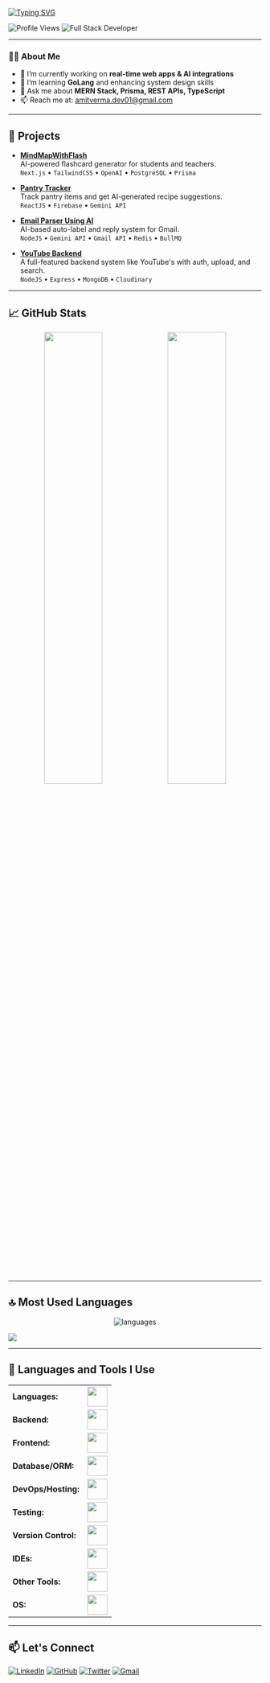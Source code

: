 [![Typing SVG](https://readme-typing-svg.demolab.com?font=Fira+Code&weight=500&size=25&pause=1000&color=0EF74C&random=false&width=435&lines=Hi%2C+I'm+Amit+%F0%9F%91%8B;Full+Stack+Developer+from+India;Currently+learning+GoLang)](https://git.io/typing-svg)

![Profile Views](https://komarev.com/ghpvc/?username=amitverma-01&style=flat-square)
![Full Stack Developer](https://img.shields.io/badge/-FullStackDeveloper-blueviolet)

---

### 👨‍💻 About Me

- 🔭 I’m currently working on **real-time web apps & AI integrations**
- 🌱 I’m learning **GoLang** and enhancing system design skills
- 💬 Ask me about **MERN Stack, Prisma, REST APIs, TypeScript**
- 📫 Reach me at: [amitverma.dev01@gmail.com](mailto:amitverma.dev01@gmail.com)

---

## 🚀 Projects

- **[MindMapWithFlash](https://github.com/AmitVerma-01/MindMap-with-Flash)**  
  AI-powered flashcard generator for students and teachers.  
  `Next.js` • `TailwindCSS` • `OpenAI` • `PostgreSQL` • `Prisma`

- **[Pantry Tracker](https://github.com/AmitVerma-01/pantry-tracker)**  
  Track pantry items and get AI-generated recipe suggestions.  
  `ReactJS` • `Firebase` • `Gemini API`

- **[Email Parser Using AI](https://github.com/AmitVerma-01/email-parser-responder-using-ai)**  
  AI-based auto-label and reply system for Gmail.  
  `NodeJS` • `Gemini API` • `Gmail API` • `Redis` • `BullMQ`

- **[YouTube Backend](https://github.com/AmitVerma-01/backend)**  
  A full-featured backend system like YouTube's with auth, upload, and search.  
  `NodeJS` • `Express` • `MongoDB` • `Cloudinary`

---

## 📈 GitHub Stats

<p align="center">
  <img width="48%" src="https://github-readme-stats.vercel.app/api?username=amitverma-01&show_icons=true&hide_border=true&theme=radical" />
  <img width="48%" src="https://github-readme-streak-stats.herokuapp.com/?user=amitverma-01&hide_border=true&theme=radical" />
</p>

---

## 🔝 Most Used Languages

<p align="center">
  <img alt="languages" src="https://github-readme-stats.vercel.app/api/top-langs/?username=amitverma-01&layout=compact&hide_border=true&theme=radical" />
</p>

<img src="https://github-readme-activity-graph.vercel.app/graph?username=amitverma-01&theme=rogue" />

---

## 🧰 Languages and Tools I Use

<table align="center">
    <tr>
        <td><strong>Languages:</strong></td>
        <td><img height="40" src="https://skillicons.dev/icons?i=js,ts,python,cpp,go"/></td>
    </tr>
    <tr>
        <td><strong>Backend:</strong></td>
        <td><img height="40" src="https://skillicons.dev/icons?i=nodejs,express,nestjs"/></td>
    </tr>
    <tr>
        <td><strong>Frontend:</strong></td>
        <td><img height="40" src="https://skillicons.dev/icons?i=react,nextjs,tailwind,bootstrap,redux,html,css"/></td>
    </tr>
    <tr>
        <td><strong>Database/ORM:</strong></td>
        <td><img height="40" src="https://skillicons.dev/icons?i=mongodb,mysql,postgresql,prisma"/></td>
    </tr>
    <tr>
        <td><strong>DevOps/Hosting:</strong></td>
        <td><img height="40" src="https://skillicons.dev/icons?i=docker,vercel,netlify"/></td>
    </tr>
    <tr>
        <td><strong>Testing:</strong></td>
        <td><img height="40" src="https://skillicons.dev/icons?i=jest"/></td>
    </tr>
    <tr>
        <td><strong>Version Control:</strong></td>
        <td><img height="40" src="https://skillicons.dev/icons?i=git,github"/></td>
    </tr>
    <tr>
        <td><strong>IDEs:</strong></td>
        <td><img height="40" src="https://skillicons.dev/icons?i=vscode,visualstudio,replit"/></td>
    </tr>
    <tr>
        <td><strong>Other Tools:</strong></td>
        <td><img height="40" src="https://skillicons.dev/icons?i=firebase,npm,postman"/></td>
    </tr>
    <tr>
        <td><strong>OS:</strong></td>
        <td><img height="40" src="https://skillicons.dev/icons?i=windows,linux"/></td>
    </tr>
</table>

---

## 📫 Let's Connect

[![LinkedIn](https://skillicons.dev/icons?i=linkedin)](https://www.linkedin.com/in/amit-verma-a24038217/)
[![GitHub](https://skillicons.dev/icons?i=github)](https://github.com/AmitVerma-01)
[![Twitter](https://skillicons.dev/icons?i=twitter)](https://twitter.com/amitvermaup57)
[![Gmail](https://skillicons.dev/icons?i=gmail)](mailto:amitverma.dev01@gmail.com)
